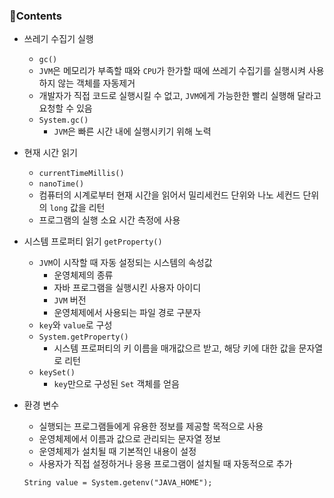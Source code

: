 ### 📒Contents

- 쓰레기 수집기 실행
    + `gc()`
    + `JVM`은 메모리가 부족할 때와 `CPU`가 한가할 때에 쓰레기 수집기를 실행시켜 사용하지 않는 객체를 자동제거
    + 개발자가 직접 코드로 실행시킬 수 없고, `JVM`에게 가능한한 빨리 실행해 달라고 요청할 수 있음
    + `System.gc()`
        * `JVM`은 빠른 시간 내에 실행시키기 위해 노력
    
- 현재 시간 읽기
    + `currentTimeMillis()`
    + `nanoTime()`
    + 컴퓨터의 시계로부터 현재 시간을 읽어서 밀리세컨드 단위와 나노 세컨드 단위의 `long` 값을 리턴
    + 프로그램의 실행 소요 시간 측정에 사용

- 시스템 프로퍼티 읽기 `getProperty()`
    + `JVM`이 시작할 때 자동 설정되는 시스템의 속성값
        * 운영체제의 종류
        * 자바 프로그램을 실행시킨 사용자 아이디
        * `JVM` 버전
        * 운영체제에서 사용되는 파일 경로 구분자
    + `key`와 `value`로 구성
    + `System.getProperty()`
        * 시스템 프로퍼티의 키 이름을 매개값으르 받고, 해당 키에 대한 값을 문자열로 리턴
    + `keySet()`
        * `key`만으로 구성된 `Set` 객체를 얻음

- 환경 변수
    + 실행되는 프로그램들에게 유용한 정보를 제공할 목적으로 사용
    + 운영체제에서 이름과 값으로 관리되는 문자열 정보
    + 운영체제가 설치될 때 기본적인 내용이 설정
    + 사용자가 직접 설정하거나 응용 프로그램이 설치될 때 자동적으로 추가
    ```
    String value = System.getenv("JAVA_HOME");
    ```